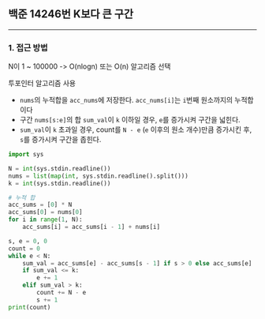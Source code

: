 ## **백준 14246번 K보다 큰 구간**
---


### **1. 접근 방법**  

N이 1 ~ 100000 -> O(nlogn) 또는 O(n) 알고리즘 선택 

투포인터 알고리즘 사용   
- `nums`의 누적합을 `acc_nums`에 저장한다. `acc_nums[i]`는 `i`번째 원소까지의 누적합이다
- 구간 `nums[s:e]`의 합 `sum_val`이 `k` 이하일 경우, `e`를 증가시켜 구간을 넓힌다.
- `sum_val`이 `k` 초과일 경우, count를 `N - e` (`e` 이후의 원소 개수)만큼 증가시킨 후, `s`를 증가시켜 구간을 좁힌다.

```python
import sys

N = int(sys.stdin.readline())
nums = list(map(int, sys.stdin.readline().split()))
k = int(sys.stdin.readline())

# 누적 합
acc_sums = [0] * N
acc_sums[0] = nums[0]
for i in range(1, N):
    acc_sums[i] = acc_sums[i - 1] + nums[i]

s, e = 0, 0
count = 0
while e < N:
    sum_val = acc_sums[e] - acc_sums[s - 1] if s > 0 else acc_sums[e] 
    if sum_val <= k:
        e += 1
    elif sum_val > k:
        count += N - e 
        s += 1
print(count)        
```
